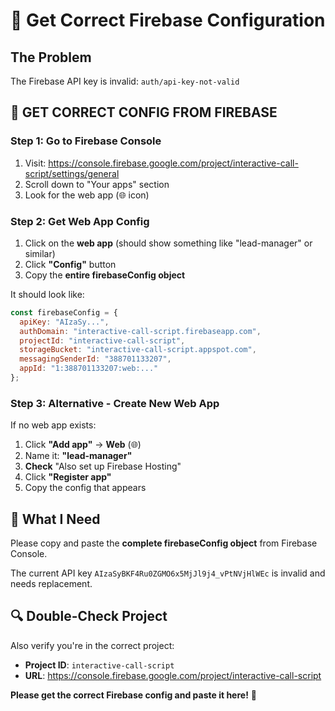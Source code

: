 # 🔧 Get Correct Firebase Configuration

## The Problem
The Firebase API key is invalid: `auth/api-key-not-valid`

## 🚨 GET CORRECT CONFIG FROM FIREBASE

### Step 1: Go to Firebase Console
1. Visit: https://console.firebase.google.com/project/interactive-call-script/settings/general
2. Scroll down to "Your apps" section
3. Look for the web app (🌐 icon)

### Step 2: Get Web App Config
1. Click on the **web app** (should show something like "lead-manager" or similar)
2. Click **"Config"** button
3. Copy the **entire firebaseConfig object**

It should look like:
```javascript
const firebaseConfig = {
  apiKey: "AIzaSy...",
  authDomain: "interactive-call-script.firebaseapp.com",
  projectId: "interactive-call-script",
  storageBucket: "interactive-call-script.appspot.com",
  messagingSenderId: "388701133207",
  appId: "1:388701133207:web:..."
};
```

### Step 3: Alternative - Create New Web App
If no web app exists:
1. Click **"Add app"** → **Web** (🌐)
2. Name it: **"lead-manager"**
3. **Check** "Also set up Firebase Hosting"
4. Click **"Register app"**
5. Copy the config that appears

## 🎯 What I Need
Please copy and paste the **complete firebaseConfig object** from Firebase Console.

The current API key `AIzaSyBKF4Ru0ZGMO6x5MjJl9j4_vPtNVjHlWEc` is invalid and needs replacement.

## 🔍 Double-Check Project
Also verify you're in the correct project:
- **Project ID**: `interactive-call-script`
- **URL**: https://console.firebase.google.com/project/interactive-call-script

**Please get the correct Firebase config and paste it here!** 🚀